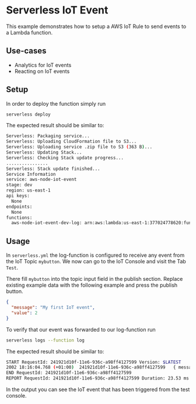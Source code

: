 <!--
title: 'AWS Serverless IoT Event example in NodeJS'
description: 'This example demonstrates how to setup a AWS IoT Rule to send events to a Lambda function.'
layout: Doc
framework: v1
platform: AWS
language: nodeJS
authorLink: 'https://github.com/rupakg'
authorName: 'Rupak Ganguly'
authorAvatar: 'https://avatars0.githubusercontent.com/u/8188?v=4&s=140'
-->
# Serverless IoT Event

This example demonstrates how to setup a AWS IoT Rule to send events to a Lambda function.

## Use-cases

- Analytics for IoT events
- Reacting on IoT events

## Setup

In order to deploy the function simply run

```bash
serverless deploy
```

The expected result should be similar to:

```bash
Serverless: Packaging service...
Serverless: Uploading CloudFormation file to S3...
Serverless: Uploading service .zip file to S3 (363 B)...
Serverless: Updating Stack...
Serverless: Checking Stack update progress...
................
Serverless: Stack update finished...
Service Information
service: aws-node-iot-event
stage: dev
region: us-east-1
api keys:
  None
endpoints:
  None
functions:
  aws-node-iot-event-dev-log: arn:aws:lambda:us-east-1:377024778620:function:aws-node-iot-event-dev-log
```

## Usage

In `serverless.yml` the log-function is configured to receive any event from the IoT Topic `mybutton`. We now can go to the IoT Console and visit the Tab `Test`.

There fill `mybutton` into the topic input field in the publish section. Replace existing example data with the following example and press the publish button.

```json
{
  "message": "My first IoT event",
  "value": 2
}
```

To verify that our event was forwarded to our log-function run

```bash
serverless logs --function log
```

The expected result should be similar to:

```bash
START RequestId: 241921d10f-11e6-936c-a98ff4127599 Version: $LATEST
2002 18:16:04.768 (+01:00)	241921d10f-11e6-936c-a98ff4127599	{ message: 'My first IoT event', value: 2 }
END RequestId: 241921d10f-11e6-936c-a98ff4127599
REPORT RequestId: 241921d10f-11e6-936c-a98ff4127599	Duration: 23.53 ms	Billed Duration: 100 ms 	Memory Size: 1024 MB	Max Memory Used: 8 MB
```

In the output you can see the IoT event that has been triggered from the test console.
